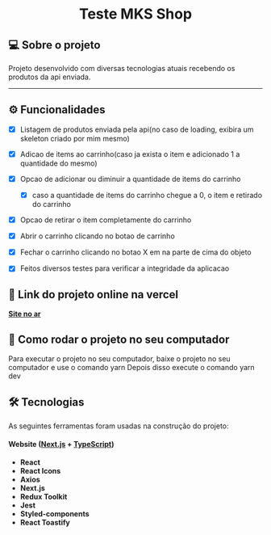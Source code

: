 
<h1 align="center">
    Teste MKS Shop
</h1>


## 💻 Sobre o projeto


Projeto desenvolvido com diversas tecnologias atuais recebendo os produtos da api enviada.

---

## ⚙️ Funcionalidades

- [x] Listagem de produtos enviada pela api(no caso de loading, exibira um skeleton criado por mim mesmo)
- [x] Adicao de items ao carrinho(caso ja exista o item e adicionado 1 a quantidade do mesmo)
- [x] Opcao de adicionar ou diminuir a quantidade de items do carrinho
  - [x] caso a quantidade de items do carrinho chegue a 0, o item e retirado do carrinho
- [x] Opcao de retirar o item completamente do carrinho
- [x] Abrir o carrinho clicando no botao de carrinho
- [x] Fechar o carrinho clicando no botao X em na parte de cima do objeto
- [x] Feitos diversos testes para verificar a integridade da aplicacao



## 🚀 Link do projeto online na vercel

**[Site no ar](https://teste-jr-mks.vercel.app/)**

## 🚀 Como rodar o projeto no seu computador

Para executar o projeto no seu computador, baixe o projeto no seu computador e use o comando yarn
Depois disso execute o comando yarn dev

## 🛠 Tecnologias

As seguintes ferramentas foram usadas na construção do projeto:

#### **Website**  ([Next.js](https://nextjs.org/)  +  [TypeScript](https://www.typescriptlang.org/))

-   **React**
-   **React Icons**
-   **Axios**
-   **Next.js**
-   **Redux Toolkit**
-   **Jest**
-   **Styled-components**
-   **React Toastify**



